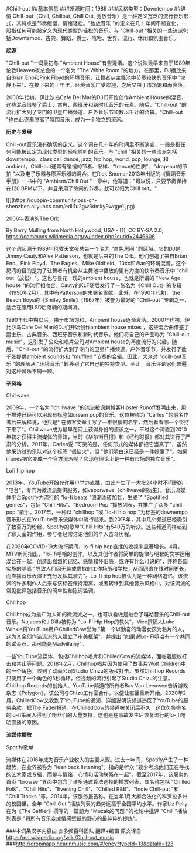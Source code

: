 #Chill-out
##基本信息
###发源时间：1989
###风格类型：Downtempo
##详情
Chill-out（Chill, Chillout, Chill Out, 弛放音乐）是一种定义宽泛的流行音乐形式，其特点是节奏缓慢，情绪轻松。"弛放音乐
"的定义在几十年间不断变化，一般指任何可能被定义为现代类型的轻松的音乐。与 "Chill-out
"相关的一些流派包括Downtempo、古典、舞蹈、爵士、嘻哈、世界、流行、休闲和氛围音乐。



**起源**

"Chill-out "一词最初与 "Ambient House"有些混淆。这个说法最早来自于1989年伦敦Heaven夜总会的一个名为 "The
White Room "的地方。在那里，DJ播放来自Brian Eno和Pink Floyd的环境音乐，让舞者从主舞池中节奏较快的音乐中
"冷静下来"。在接下来的十年里，环境音乐广受欢迎，之后又由于市场饱和而衰落。



2000年代初，伊比沙岛Cafe Del Mar的DJ们开始创作Ambient
House的混音，这些混音借鉴了爵士、古典、西班牙和新时代音乐的元素。随后，"Chill-out
"的流行扩大到了专门的卫星广播频道、户外音乐节和数以千计的合辑。"Chill-out "也由此逐渐脱离了氛围音乐，成为一个独立的流派。



**历史与发展**

Chill-out音乐没有确切的定义。这个词在几十年的时间里不断演变，一般是指任何可能被认定为现代类型的轻松聆听的音乐。与 "chill
"相关的一些流派包括downtempo，classical, dance, jazz, hip hop, world, pop, lounge,
和ambient。Chill-out通常有缓慢的节奏、采样、"trance的性质"、"drop-out的节拍 "以及电子乐器与原声乐器的混合。在Rick
Snoman2013年出版的《舞蹈音乐手册》一书中的 "Ambient/Chill Out "一章中，他写道："可以说，只要节奏保持在120
BPM以下，并且采用了悠闲的节奏，就可以归为Chill out。"



![](https://duopin-community.oss-cn-
shenzhen.aliyuncs.com/edll1u2gw3dmky9wqge1.jpg)

2006年表演的The Orb

By Barry Mulling from North Hollywood, USA - [1], CC BY-SA 2.0,
https://commons.wikimedia.org/w/index.php?curid=2446606



这个词起源于1989年伦敦天堂夜总会一个名为 "白色房间 "的区域。它的DJ是Jimmy Cauty和Alex Patterson，也就是后来的The
Orb。他们创造了来自Brian Eno、Pink Floyd、The Eagles、Mike
Oldfield、10cc和War的环境混音。这个房间的目的是为了让舞者有机会从主舞池中播放的更有力度的快节奏音乐中 "chill
out（放松）"。这也与昙花一现的ambient house，也就是所谓的 "New Age house
"的流行相吻合。Cauty的KLF随后发行了一张名为《Chill
Out》的专辑（1990年2月），其中有Patterson的未署名贡献。此外，在1990年代初， the Beach Boys的《Smiley
Smile》（1967年）被誉为最好的 "Chill-out "专辑之一，适合在服用LSD后落魄的期间听。



1990年代中期以后，由于市场饱和，Ambient house逐渐衰落。2000年代初，伊比沙岛Cafe Del Mar的DJ们开始创作ambient
house mixes ，这些混合曲借鉴了爵士乐、古典音乐、西班牙音乐和新时代音乐。他们将自己的产品称为 "Chill-out
music"，这引发了公众和唱片公司对Ambient house的再度流行的兴趣。随后，"Chill-out
"的流行扩大到了专门的卫星广播频道、户外音乐节，并发行了数千张提供ambient sounds和 "muffled "节奏的合辑。因此，大众对
"coill-out音乐 "的理解从 "环境音乐 "转移到了它自己的独特类型。至此，音乐评论家们普遍对这种音乐不屑一顾。



**子风格**

Chillwave

2009年，一个名为 "chillwave "的流派被讽刺博客Hipster Runoff发明出来，用于描述已经可以用现有标签如dream
pop的音乐。这位被称为 "Carles "的假名作者后来解释说，他只是"
在博客文章上写了一堆很傻的名字，然后看看哪一个坚持下来了"。Chillwave成为最早在网上获得身份的流派之一，不过这个词直到2010年初才获得主流媒体的青睐，当时《华尔街日报》和《纽约时报》都对其进行了严肃的分析。2011年，Carles说
"可笑的是，任何形式的媒体都把它当真了"，虽然他采访过的乐队对这个标签 "很恼火"，但
"他们明白这已经是一件好事了"。如果iTunes把它变成一个官方流派呢？它现在理论上是一种有市场的独立音乐"。



Lofi hip hop

2013年，YouTube开始允许用户举办直播，由此产生了一大批24小时不间断的
"电台"，专门为微流派提供服务，如vaporwave（chillwave的衍生）。音乐流媒体平台Spotify为流行的 "lo-fi beats
"浪潮添砖加瓦，生成了 "Spotified genres"，包括 "Chill Hits"、"Bedroom Pop "播放列表，并推广了众多
"chill pop "歌手。2017年，一种以 "chillhop "或 "lo-fi hip hop
"为标签的downempo音乐形式在YouTube音乐流媒体中流行起来。到2018年，其中几个频道已经吸引了数百万的粉丝，Spotify的歌单"Chill
Hits"有540万的听众。这些频道同样起到了聊天室的作用，参与者经常讨论他们的个人奋斗历程。



在2020年COVID-19大流行期间，lo-fi hip hop直播的收视率显著增长。4月，MTV新闻指出，"lo-
fi嘻哈的创作，以及其创作者将简单的旋律与明智的文字运用混合在一起，创造出强烈的记忆、感情和怀旧感，或许有什么可说的"，并称各国实施的隔离
"导致人们因无聊或虚拟的工作场所和学校，从而网络在线时间更长，而直播音乐表演正充分发挥其潜力"。Lo-fi hip
hop被认为是一种网络追忆。该流派的许多制作人后来与该标签保持距离，或者转移到其他音乐风格中。对该流派的常见批评包括音乐的简单性和陈词滥调。



Chillhop

Chillhop成为最广为人知的微流派之一，也可以看做是融合了嘻哈音乐的Chill-out 音乐。Nujabes和J Dilla被称为 "Lo-Fi Hip
Hop的教父"。Vice撰稿人Luke Winkie将YouTube用户ChilledCow誉为
"第一个以勤奋的动漫女孩为名片的人，这为其余创作该流派的人建立了审美框架"，并提出 "如果说Lo-
Fi嘻哈有一个共同的试金石，那可能是Madvillainy"。



一些YouTube流媒体，包括Chillhop唱片和ChilledCow的流媒体，面临着版权打击和禁止等问题。2018年2月，Chillhop唱片因为使用了故事片Wolf
Children中的一个角色，收到了动画公司Studio Chizu的版权打击。虽然Chillhop
Records只使用了一个角色的5秒循环，但视频的流行引起了Studio Chizu的注意。Chillhop
Records的创始人、YouTube频道的所有者Bas Van
Leeuwen告诉游戏杂志《Polygon》，该公司与Chizu工作室合作，以便让直播重新开始。2020年2月，ChilledCow又收到了YouTube的通知，详细说明该频道违反了YouTube的服务条款。据The
Fader报道，在ChilledCow的频道被关闭后不久，这位久负盛名的lo-fi策展人得到了粉丝们的大量支持，这也是在事故发生后恢复流行的lo-
fi嘻哈直播的原因。



**流媒体播放**

Spotify歌单

流媒体在2016年成为音乐产业收入的主要来源。过去十年间，Spotify产生了一种趋势，在业界被称为 "lean back listening"，指的是听众
"较少考虑他们正在寻找的艺术家或专辑，而是与情绪、心情和活动联系在一起"。截至2017年，该服务的首页 "browse
"界面中包含了许多通过算法选择的播放列表，其名称包括 "Chilled Folk"、"Chill Hits"、"Evening
Chill"、"Chilled R&B"、"Indie Chill-out "和 "Chill Tracks
"等。2014年，该服务报告称，在当年1月大麻合法化的科罗拉多州的校园里，全年 "Chill Out "播放列表的趋势远高于全国平均水平。作家Liz
Pelly在为《The Baffler》撰写的一篇题为 "Muzak的问题 "的社论中批评 "Chill "播放列表是
"将所有音乐变成情感壁纸的野心的最纯粹的提炼"。

###本词条汉字内容由 @多频百科团队 翻译+编辑
原文译自  https://en.wikipedia.org/wiki/Chill-out_music
###http://dropinapp.hearinmusic.com/#/ency?typeId=13&dataId=123
